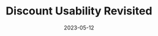 ---
title: "Discount Usability Revisited"
published: Fri 12 May 23
date: 2023-05-12
year: "2023"
speaker: Jakob Nielsen
source: Youtube
duration: "35:51"
link: "https://www.youtube.com/watch?v=v9rPbcCC1vM"
---